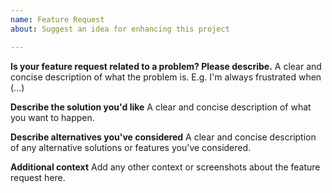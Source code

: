 ```yaml
---
name: Feature Request
about: Suggest an idea for enhancing this project

---
```


**Is your feature request related to a problem? Please describe.**
A clear and concise description of what the problem is. E.g. I'm always frustrated when (...)

**Describe the solution you'd like**
A clear and concise description of what you want to happen.

**Describe alternatives you've considered**
A clear and concise description of any alternative solutions or features you've considered.

**Additional context**
Add any other context or screenshots about the feature request here.
